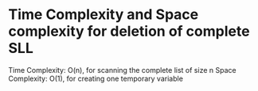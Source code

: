 # Time Complexity and Space complexity for deletion of complete SLL
   Time Complexity: O(n), for scanning the complete list of size n
   Space Complexity: O(1), for creating one temporary variable

